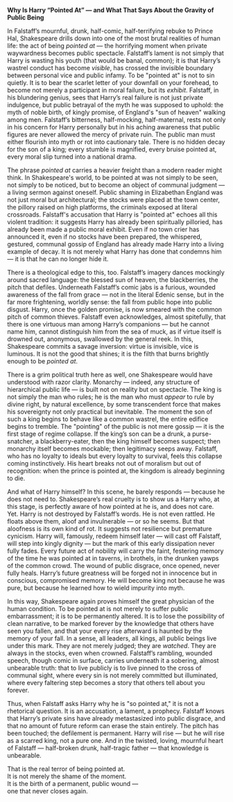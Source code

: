 

**Why Is Harry “Pointed At” — and What That Says About the Gravity of Public Being**

In Falstaff’s mournful, drunk, half-comic, half-terrifying rebuke to Prince Hal, Shakespeare drills down into one of the most brutal realities of human life: the act of being *pointed at* — the horrifying moment when private waywardness becomes public spectacle. Falstaff’s lament is not simply that Harry is wasting his youth (that would be banal, common); it is that Harry’s wastrel conduct has become *visible*, has crossed the invisible boundary between personal vice and public infamy. To be "pointed at" is not to sin quietly. It is to bear the scarlet letter of your downfall on your forehead, to become not merely a participant in moral failure, but its *exhibit*. Falstaff, in his blundering genius, sees that Harry’s real failure is not just private indulgence, but public betrayal of the myth he was supposed to uphold: the myth of noble birth, of kingly promise, of England's "sun of heaven" walking among men. Falstaff’s bitterness, half-mocking, half-maternal, rests not only in his concern for Harry personally but in his aching awareness that public figures are never allowed the mercy of private ruin. The public man must either flourish into myth or rot into cautionary tale. There is no hidden decay for the son of a king; every stumble is magnified, every bruise pointed at, every moral slip turned into a national drama.

The phrase *pointed at* carries a heavier freight than a modern reader might think. In Shakespeare's world, to be pointed at was not simply to be seen, not simply to be noticed, but to become an object of communal judgment — a living sermon against oneself. Public shaming in Elizabethan England was not just moral but architectural; the stocks were placed at the town center, the pillory raised on high platforms, the criminals exposed at literal crossroads. Falstaff's accusation that Harry is "pointed at" echoes all this violent tradition: it suggests Harry has already been spiritually pilloried, has already been made a public moral exhibit. Even if no town crier has announced it, even if no stocks have been prepared, the whispered, gestured, communal gossip of England has already made Harry into a living example of decay. It is not merely what Harry has done that condemns him — it is that he can no longer hide it.

There is a theological edge to this, too. Falstaff’s imagery dances mockingly around sacred language: the blessed sun of heaven, the blackberries, the pitch that defiles. Underneath Falstaff’s comic jabs is a furious, wounded awareness of the fall from grace — not in the literal Edenic sense, but in the far more frightening, worldly sense: the fall from public hope into public disgust. Harry, once the golden promise, is now smeared with the common pitch of common thieves. Falstaff even acknowledges, almost spitefully, that there is one virtuous man among Harry’s companions — but he cannot name him, cannot distinguish him from the sea of muck, as if virtue itself is drowned out, anonymous, swallowed by the general reek. In this, Shakespeare commits a savage inversion: virtue is invisible, vice is luminous. It is not the good that shines; it is the filth that burns brightly enough to be *pointed at*.

There is a grim political truth here as well, one Shakespeare would have understood with razor clarity. Monarchy — indeed, any structure of hierarchical public life — is built not on reality but on spectacle. The king is not simply the man who rules; he is the man who must *appear* to rule by divine right, by natural excellence, by some transcendent force that makes his sovereignty not only practical but inevitable. The moment the son of such a king begins to behave like a common wastrel, the entire edifice begins to tremble. The "pointing" of the public is not mere gossip — it is the first stage of regime collapse. If the king’s son can be a drunk, a purse-snatcher, a blackberry-eater, then the king himself becomes suspect; then monarchy itself becomes mockable; then legitimacy seeps away. Falstaff, who has no loyalty to ideals but every loyalty to survival, feels this collapse coming instinctively. His heart breaks not out of moralism but out of recognition: when the prince is pointed at, the kingdom is already beginning to die.

And what of Harry himself? In this scene, he barely responds — because he does not need to. Shakespeare’s real cruelty is to show us a Harry who, at this stage, is perfectly aware of how pointed at he is, and does not care. Yet. Harry is not destroyed by Falstaff’s words. He is not even rattled. He floats above them, aloof and invulnerable — or so he seems. But that aloofness is its own kind of rot. It suggests not resilience but premature cynicism. Harry will, famously, redeem himself later — will cast off Falstaff, will step into kingly dignity — but the mark of this early dissipation never fully fades. Every future act of nobility will carry the faint, festering memory of the time he was pointed at in taverns, in brothels, in the drunken yawps of the common crowd. The wound of public disgrace, once opened, never fully heals. Harry’s future greatness will be forged not in innocence but in conscious, compromised memory. He will become king not because he was pure, but because he learned how to wield impurity into myth.

In this way, Shakespeare again proves himself the great physician of the human condition. To be pointed at is not merely to suffer public embarrassment; it is to be permanently altered. It is to lose the possibility of clean narrative, to be marked forever by the knowledge that others have seen you fallen, and that your every rise afterward is haunted by the memory of your fall. In a sense, all leaders, all kings, all public beings live under this mark. They are not merely judged; they are *watched*. They are always in the stocks, even when crowned. Falstaff’s rambling, wounded speech, though comic in surface, carries underneath it a sobering, almost unbearable truth: that to live publicly is to live pinned to the cross of communal sight, where every sin is not merely committed but illuminated, where every faltering step becomes a story that others tell about you forever.

Thus, when Falstaff asks Harry why he is "so pointed at," it is not a rhetorical question. It is an accusation, a lament, a prophecy. Falstaff knows that Harry’s private sins have already metastasized into public disgrace, and that no amount of future reform can erase the stain entirely. The pitch has been touched; the defilement is permanent. Harry will rise — but he will rise as a scarred king, not a pure one. And in the twisted, loving, mournful heart of Falstaff — half-broken drunk, half-tragic father — that knowledge is unbearable.  

That is the real terror of being pointed at.  
It is not merely the shame of the moment.  
It is the birth of a permanent, public wound —  
one that never closes again.

 
